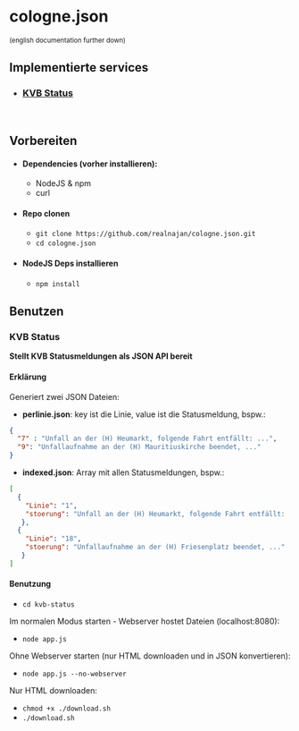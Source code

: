 # cologne.json
<sup>(english documentation further down)</sup>
## Implementierte services
+ ### [KVB Status](#kvb-status-1)
<br>

## Vorbereiten
+ #### Dependencies (vorher installieren):
  + NodeJS & npm
  + curl

+ #### Repo clonen
  + `git clone https://github.com/realnajan/cologne.json.git`
  + `cd cologne.json`
+ #### NodeJS Deps installieren
  + `npm install`


## Benutzen

### KVB Status
<b>Stellt KVB Statusmeldungen als JSON API bereit</b>
#### Erklärung
Generiert zwei JSON Dateien:
+ <b>perlinie.json</b>: key ist die Linie, value ist die Statusmeldung, bspw.:<br>
```json
{
  "7" : "Unfall an der (H) Heumarkt, folgende Fahrt entfällt: ...",
  "9": "Unfallaufnahme an der (H) Mauritiuskirche beendet, ..."
}
 ```
+ <b>indexed.json</b>: Array mit allen Statusmeldungen, bspw.:<br>
```json
[
  {
    "Linie": "1",
    "stoerung": "Unfall an der (H) Heumarkt, folgende Fahrt entfällt: ..."
   },
  {
    "Linie": "18",
    "stoerung": "Unfallaufnahme an der (H) Friesenplatz beendet, ..."
   }
]
 ```
#### Benutzung
  + `cd kvb-status`<br>
  
  Im normalen Modus starten - Webserver hostet Dateien (localhost:8080):<br>
  + `node app.js`<br>
  
  Ohne Webserver starten (nur HTML downloaden und in JSON konvertieren):<br>
  + `node app.js --no-webserver`<br>
  
  Nur HTML downloaden:<br>
  + `chmod +x ./download.sh`
  + `./download.sh`
